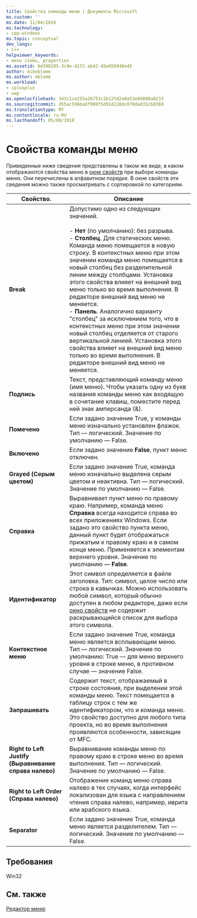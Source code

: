 ```yaml
---
title: Свойства команды меню | Документы Microsoft
ms.custom: ''
ms.date: 11/04/2016
ms.technology:
- cpp-windows
ms.topic: conceptual
dev_langs:
- C++
helpviewer_keywords:
- menu items, properties
ms.assetid: 6d308205-3c9e-42f2-ab42-45e656940e45
author: mikeblome
ms.author: mblome
ms.workload:
- cplusplus
- uwp
ms.openlocfilehash: 343c1ce255a26753c2b125d2a0a53e04808a0233
ms.sourcegitcommit: d55ac596ba8f908f5d91d228dc070dad31cb8360
ms.translationtype: MT
ms.contentlocale: ru-RU
ms.lasthandoff: 05/08/2018
---
```

# <a name="menu-command-properties"></a>Свойства команды меню
Приведенные ниже сведения представлены в таком же виде, в каком отображаются свойства меню в [окне свойств](/visualstudio/ide/reference/properties-window) при выборе команды меню. Они перечислены в алфавитном порядке. В окне свойств эти сведения можно также просматривать с сортировкой по категориям.  
  
|Свойство.|Описание|  
|--------------|-----------------|  
|**Break**|Допустимо одно из следующих значений.<br /><br /> -   **Нет** (по умолчанию): без разрыва.<br />-   **Столбец**. Для статических меню. Команда меню помещается в новую строку. В контекстных меню при этом значении команда меню помещается в новый столбец без разделительной линии между столбцами. Установка этого свойства влияет на внешний вид меню только во время выполнения. В редакторе внешний вид меню не меняется.<br />-   **Панель**. Аналогично варианту "столбец" за исключением того, что в контекстных меню при этом значении новый столбец отделяется от старого вертикальной линией. Установка этого свойства влияет на внешний вид меню только во время выполнения. В редакторе внешний вид меню не меняется.|  
|**Подпись**|Текст, представляющий команду меню (имя меню). Чтобы указать одну из букв названия команды меню как входящую в сочетание клавиш, поместите перед ней знак амперсанда (&).|  
|**Помечено**|Если задано значение True, у команды меню изначально установлен флажок. Тип — логический. Значение по умолчанию — False.|  
|**Включено**|Если задано значение **False**, пункт меню отключен.|  
|**Grayed (Серым цветом)**|Если задано значение True, команда меню изначально выделена серым цветом и неактивна. Тип — логический. Значение по умолчанию — False.|  
|**Справка**|Выравнивает пункт меню по правому краю. Например, команда меню **Справка** всегда находится справа во всех приложениях Windows. Если задано это свойство пункта меню, данный пункт будет отображаться прижатым к правому краю и в самом конце меню. Применяется к элементам верхнего уровня. Значение по умолчанию — **False**.|  
|**Идентификатор**|Этот символ определяется в файле заголовка. Тип: символ, целое число или строка в кавычках. Можно использовать любой символ, который обычно доступен в любом редакторе, даже если [окно свойств](/visualstudio/ide/reference/properties-window) не содержит раскрывающийся список для выбора этого символа.|  
|**Контекстное меню**|Если задано значение True, команда меню является всплывающим меню. Тип — логический. Значение по умолчанию: True — для меню верхнего уровня в строке меню, в противном случае — значение False.|  
|**Запрашивать**|Содержит текст, отображаемый в строке состояния, при выделении этой команды меню. Текст помещается в таблицу строк с тем же идентификатором, что и команда меню. Это свойство доступно для любого типа проекта, но во время выполнения проявляются особенности, зависящие от MFC.|  
|**Right to Left Justify (Выравнивание справа налево)**|Выравнивание команды меню по правому краю в строке меню во время выполнения. Тип — логический. Значение по умолчанию — False.|  
|**Right to Left Order (Справа налево)**|Отображение команд меню справа налево в тех случаях, когда интерфейс локализован для языка с направлением чтения справа налево, например, иврита или арабского языка.|  
|**Separator**|Если задано значение True, команда меню является разделителем. Тип — логический. Значение по умолчанию — False.|  
  

  
## <a name="requirements"></a>Требования  
 Win32  
  
## <a name="see-also"></a>См. также  
 [Редактор меню](../windows/menu-editor.md)